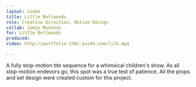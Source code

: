 ```yaml
---
layout: video
title: Little Bellwoods
role: Creative Direction, Motion Design
collab: Jamie Muntean
for: Little Bellwoods
produced: 
video: http://portfolio-230c.kxcdn.com/lilb.mp4

---
```


<p class="alignleft ">
A fully stop-motion tite sequence for a whimsical children's show. As all stop-motion endevors go, this spot was a true test of patience. All the props and set design were created custom for this project.
</p>